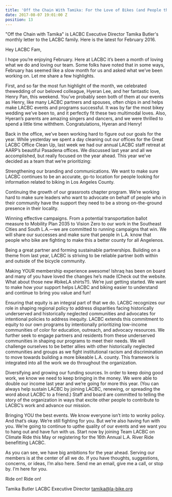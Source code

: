 ```yaml
---
title: 'Off the Chain With Tamika: For the Love of Bikes (and People that Ride Them)'
date: 2017-08-07 19:01:00 Z
position: 13
---
```


"Off the Chain with Tamika" is LACBC Executive Director Tamika Butler's monthly letter to the LACBC family. Here is the latest for February 2016.

Hey LACBC Fam,

I hope you’re enjoying February. Here at LACBC it’s been a month of loving what we do and loving our team. Some folks have noted that in some ways, February has seemed like a slow month for us and asked what we’ve been working on. Let me share a few highlights.

First, and so far the most fun highlight of the month, we celebrated thewedding of our beloved colleague, Hyeran Lee, and her fantastic love, Henry Pan, this weekend. You’ve probably seen both of them at our events as Henry, like many LACBC partners and spouses, often chips in and helps make LACBC events and programs successful. It was by far the most bikey wedding we’ve been to, and it perfectly fit these two multimodal loves. Also, Hyeran’s parents are amazing singers and dancers, and we were thrilled to spend a little time withthem. Congratulations, Hyeran and Henry!

Back in the office, we’ve been working hard to figure out our goals for the year. While yesterday we spent a day cleaning out our offices for the Great LACBC Office Clean Up, last week we had our annual LACBC staff retreat at AARP’s beautiful Pasadena offices. We discussed last year and all we accomplished, but really focused on the year ahead. This year we’ve decided as a team that we’re prioritizing:

Strengthening our branding and communications. We want to make sure LACBC continues to be an accurate, go-to location for people looking for information related to biking in Los Angeles County.

Continuing the growth of our grassroots chapter program. We’re working hard to make sure leaders who want to advocate on behalf of people who in their community have the support they need to be a strong on-the-ground presence in their locality.

Winning effective campaigns. From a potential transportation ballot measure to Mobility Plan 2035 to Vision Zero to our work in the Southeast Cities and South L.A.—we are  committed to running campaigns that win. We will share our successes and make sure that people in L.A. know that people who bike are fighting to make this a better county for all Angelenos.

Being a great partner and forming sustainable partnerships. Building on a theme from last year, LACBC is striving to be reliable partner both within and outside of the bicycle community.

Making YOUR membership experience awesome! Ishraq has been on board and many of you have loved the changes he’s made (Check out the website. What about those new #bikeLA shirts?!). We’re just getting started. We want to make how your support helps LACBC and biking easier to understand and continue to bring you value and fun!

Ensuring that equity is an integral part of that we do. LACBC recognizes our role in shaping regional policy to address disparities facing historically underserved and historically neglected communities and advocates for intentional policies to address inequity. LACBC extends this commitment to equity to our own programs by intentionally prioritizing low-income communities of color for education, outreach, and advocacy resources. We further seek to engage partners and residents from these underserved communities in shaping our programs to meet their needs. We will challenge ourselves to be better allies with other historically neglected communities and groups as we fight institutional racism and discrimination to move towards building a more bikeable L.A. county. This framework is integrated into all the work we do throughout the organization.

Diversifying and growing our funding sources. In order to keep doing good work, we know we need to keep bringing in the money. We were able to double our income last year and we’re going for more this year. (You can always help sustain LACBC by joining LACBC, renewing, or spreading the word about LACBC to a friend.) Staff and board are committed to telling the story of the organization in ways that excite other people to contribute to LACBC’s work and advance our mission.

Bringing YOU the best events. We know everyone isn’t into to wonky policy. And that’s okay. We’re still fighting for you. But we’re also having fun with you. We’re going to continue to upthe quality of our events and we want you to hang out and have fun with us. Start now by joining Team LACBC on Climate Ride this May or registering for the 16th Annual L.A. River Ride benefitting LACBC.

As you can see, we have big ambitions for the year ahead. Serving our members is at the center of all we do. If you have thoughts, suggestions, concerns, or ideas, I’m also here.  Send me an email, give me a call, or stop by. I’m here for you.

Ride on! Ride on!


Tamika Butler
LACBC Executive Director
tamika@la-bike.org